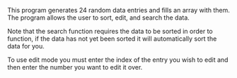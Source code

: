 This program generates 24 random data entries and fills an array with them. The program allows the user to sort, edit, and search the data. 

Note that the search function requires the data to be sorted in order to function, if the data has not yet been sorted it will automatically sort the data for you. 

To use edit mode you must enter the index of the entry you wish to edit and then enter the number you want to edit it over. 

